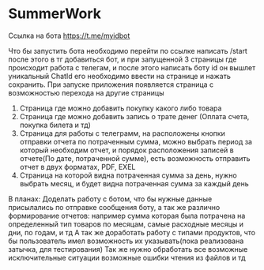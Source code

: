 # SummerWork
Ссылка на бота https://t.me/myidbot


Что бы запустить бота необходимо перейти по ссылке написать /start после этого в тг добавиться бот, и при запущенной 3 страницы где происходит работа с телегам, и после этого написать боту id он вышлет уникальный ChatId его необходимо ввести на странице и нажать сохранить. 
При запуске приложения появляется страница с возможностью перехода на другие страницы
1)	Страница где можно добавить покупку какого либо товара
2)	Страница где можно добавить запись о трате денег (Оплата счета, покупка билета и тд)
3)	Страница для работы с телеграмм, на расположены кнопки отправки отчета по потраченным сумма, можно выбрать период за который необходим отчет, и порядок расположения записей в отчете(По дате, потраченной сумме), есть возможность отправить отчет в двух форматах, PDF, EXEL
4)	Страница на которой видна потраченная сумма за день, нужно выбрать месяц, и будет видна потраченная сумма за каждый день

В планах: Доделать работу с ботом, что бы нужные данные присылались по отправке сообщения боту, а так же различно формирование отчетов: например сумма которая была потрачена на определенный тип товаров по месяцам, самые расходные месяцы и дни, по годам, и тд
А так же доработать работу с типами продуктов, что бы пользователь имел возможность их указывать(пока реализована затычка, для тестирования)
Так же нужно обработать все возможные исключительные ситуации возможные ошибки чтения из файлов и тд
